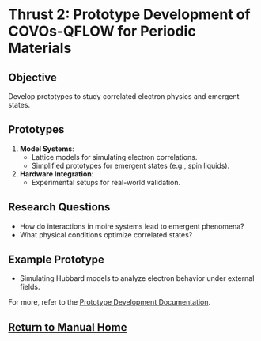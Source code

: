 # Thrust 2: Prototype Development of COVOs-QFLOW for Periodic Materials

## **Objective**
Develop prototypes to study correlated electron physics and emergent states.

## **Prototypes**
1. **Model Systems**:
   - Lattice models for simulating electron correlations.
   - Simplified prototypes for emergent states (e.g., spin liquids).
2. **Hardware Integration**:
   - Experimental setups for real-world validation.

## **Research Questions**
- How do interactions in moiré systems lead to emergent phenomena?
- What physical conditions optimize correlated states?

## **Example Prototype**
- Simulating Hubbard models to analyze electron behavior under external fields.

For more, refer to the [Prototype Development Documentation](https://github.com/ebylaska/HeteroFAM/prototypes).

## [Return to Manual Home](index.md)
